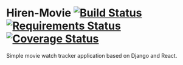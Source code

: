 # Hiren-Movie [![Build Status](https://travis-ci.org/pyprism/Hiren-Movie.svg?branch=master)](https://travis-ci.org/pyprism/Hiren-Movie) [![Requirements Status](https://requires.io/github/pyprism/Hiren-Movie/requirements.svg?branch=master)](https://requires.io/github/pyprism/Hiren-Movie/requirements/?branch=master) [![Coverage Status](https://coveralls.io/repos/github/pyprism/Hiren-Movie/badge.svg?branch=master)](https://coveralls.io/github/pyprism/Hiren-Movie?branch=master)

Simple movie watch tracker application based on Django and React. 
